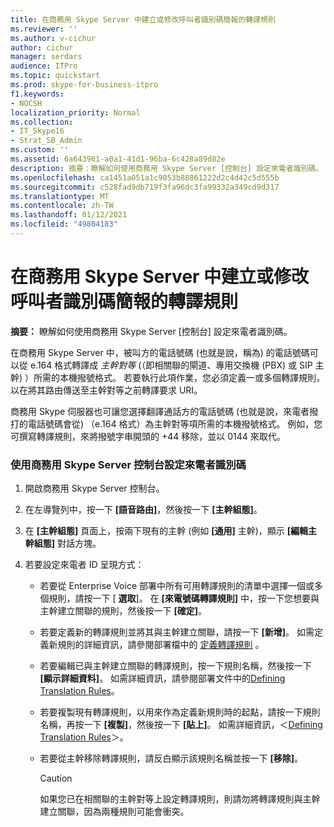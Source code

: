 ```yaml
---
title: 在商務用 Skype Server 中建立或修改呼叫者識別碼簡報的轉譯規則
ms.reviewer: ''
ms.author: v-cichur
author: cichur
manager: serdars
audience: ITPro
ms.topic: quickstart
ms.prod: skype-for-business-itpro
f1.keywords:
- NOCSH
localization_priority: Normal
ms.collection:
- IT_Skype16
- Strat_SB_Admin
ms.custom: ''
ms.assetid: 6a643961-a0a1-41d1-96ba-6c428a89d82e
description: 摘要：瞭解如何使用商務用 Skype Server [控制台] 設定來電者識別碼。
ms.openlocfilehash: ca1451a051a1c9053b88861222d2c4d42c5d555b
ms.sourcegitcommit: c528fad9db719f3fa96dc3fa99332a349cd9d317
ms.translationtype: MT
ms.contentlocale: zh-TW
ms.lasthandoff: 01/12/2021
ms.locfileid: "49804183"
---
```

# <a name="create-or-modify-a-translation-rule-for-caller-id-presentation-in-skype-for-business-server"></a>在商務用 Skype Server 中建立或修改呼叫者識別碼簡報的轉譯規則

**摘要：** 瞭解如何使用商務用 Skype Server [控制台] 設定來電者識別碼。

在商務用 Skype Server 中，被叫方的電話號碼 (也就是說，稱為) 的電話號碼可以從 e.164 格式轉譯成  _主幹對等_ (（即相關聯的閘道、專用交換機 (PBX) 或 SIP 主幹) ）所需的本機撥號格式。 若要執行此項作業，您必須定義一或多個轉譯規則，以在將其路由傳送至主幹對等之前轉譯要求 URI。

商務用 Skype 伺服器也可讓您選擇翻譯通話方的電話號碼 (也就是說，來電者撥打的電話號碼會從) （e.164 格式）為主幹對等項所需的本機撥號格式。 例如，您可撰寫轉譯規則，來將撥號字串開頭的 +44 移除，並以 0144 來取代。

### <a name="to-configure-caller-id-by-using-skype-for-business-server-control-panel"></a>使用商務用 Skype Server 控制台設定來電者識別碼

1. 開啟商務用 Skype Server 控制台。

2. 在左導覽列中，按一下 **[語音路由]**，然後按一下 **[主幹組態]**。

3. 在 **[主幹組態]** 頁面上，按兩下現有的主幹 (例如 **[通用]** 主幹)，顯示 **[編輯主幹組態]** 對話方塊。

4. 若要設定來電者 ID 呈現方式：

   - 若要從 Enterprise Voice 部署中所有可用轉譯規則的清單中選擇一個或多個規則，請按一下 [ **選取**]。 在 **[來電號碼轉譯規則]** 中，按一下您想要與主幹建立關聯的規則，然後按一下 **[確定]**。

   - 若要定義新的轉譯規則並將其與主幹建立關聯，請按一下 **[新增]**。 如需定義新規則的詳細資訊，請參閱部署檔中的  [定義轉譯規則](https://technet.microsoft.com/library/4f6b975a-77e6-474c-9171-b139d84138c2.aspx) 。

   - 若要編輯已與主幹建立關聯的轉譯規則，按一下規則名稱，然後按一下 **[顯示詳細資料]**。 如需詳細資訊，請參閱部署文件中的[Defining Translation Rules](https://technet.microsoft.com/library/4f6b975a-77e6-474c-9171-b139d84138c2.aspx)。

   - 若要複製現有轉譯規則，以用來作為定義新規則時的起點，請按一下規則名稱，再按一下 **[複製]**，然後按一下 **[貼上]**。 如需詳細資訊，＜[Defining Translation Rules](https://technet.microsoft.com/library/4f6b975a-77e6-474c-9171-b139d84138c2.aspx)＞。

   - 若要從主幹移除轉譯規則，請反白顯示該規則名稱並按一下 **[移除]**。

     > [!CAUTION]
     > 如果您已在相關聯的主幹對等上設定轉譯規則，則請勿將轉譯規則與主幹建立關聯，因為兩種規則可能會衝突。


